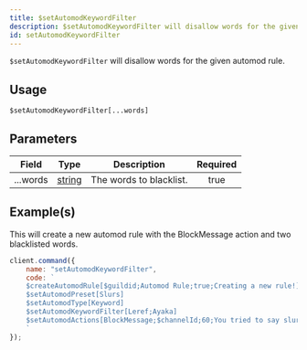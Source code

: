 ```yaml
---
title: $setAutomodKeywordFilter
description: $setAutomodKeywordFilter will disallow words for the given automod rule.
id: setAutomodKeywordFilter
---
```


`$setAutomodKeywordFilter` will disallow words for the given automod rule.

## Usage

```aoi
$setAutomodKeywordFilter[...words]
```

## Parameters

| Field    | Type                                                                                              | Description             | Required |
| -------- | ------------------------------------------------------------------------------------------------- | ----------------------- | :------: |
| ...words | [string](https://developer.mozilla.org/en-US/docs/Web/JavaScript/Reference/Global_Objects/String) | The words to blacklist. |   true   |

## Example(s)

This will create a new automod rule with the BlockMessage action and two blacklisted words.

```javascript
client.command({
    name: "setAutomodKeywordFilter",
    code: `
    $createAutomodRule[$guildid;Automod Rule;true;Creating a new rule!]
    $setAutomodPreset[Slurs]
    $setAutomodType[Keyword]
    $setAutomodKeywordFilter[Leref;Ayaka]
    $setAutomodActions[BlockMessage;$channelId;60;You tried to say slurs, you got blocked!]  
    `
});
```
